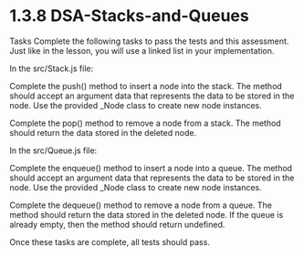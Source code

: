 # 1.3.8 DSA-Stacks-and-Queues

Tasks
Complete the following tasks to pass the tests and this assessment. Just like in the lesson, you will use a linked list in your implementation.

In the src/Stack.js file:

Complete the push() method to insert a node into the stack. The method should accept an argument data that represents the data to be stored in the node. Use the provided _Node class to create new node instances.

Complete the pop() method to remove a node from a stack. The method should return the data stored in the deleted node.

In the src/Queue.js file:

Complete the enqueue() method to insert a node into a queue. The method should accept an argument data that represents the data to be stored in the node. Use the provided _Node class to create new node instances.

Complete the dequeue() method to remove a node from a queue. The method should return the data stored in the deleted node. If the queue is already empty, then the method should return undefined.

Once these tasks are complete, all tests should pass.

